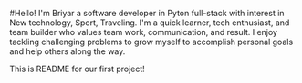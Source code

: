 

#Hello! I'm Briyar a software developer in Pyton full-stack with interest in New technology, Sport, Traveling. I'm a quick learner, tech enthusiast, and team builder who values team work, communication, and result. I enjoy tackling challenging problems to grow myself to accomplish personal goals and help others along the way.

This is README for our first project!

